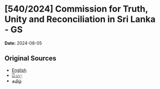 # [540/2024] Commission for Truth, Unity and Reconciliation in Sri Lanka - GS

**Date:** 2024-08-05

## Original Sources

- [English](https://documents.gov.lk/view/bills/2024/8/540-2024_E.pdf)
- [සිංහල](https://documents.gov.lk/view/bills/2024/8/540-2024_S.pdf)
- [தமிழ்](https://documents.gov.lk/view/bills/2024/8/540-2024_T.pdf)
